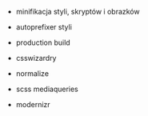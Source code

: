 - minifikacja styli, skryptów i obrazków
- autoprefixer styli
- production build

- csswizardry
- normalize
- scss mediaqueries
- modernizr
